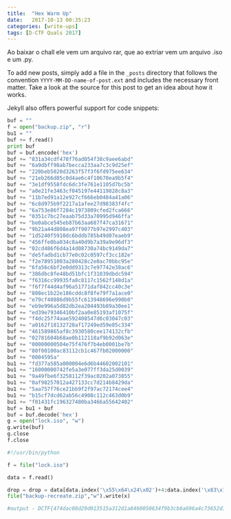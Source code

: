 ```yaml
---
title:  "Hex Warm Up"
date:   2017-10-13 00:35:23
categories: [write-ups]
tags: [D-CTF Quals 2017]
---
```

Ao baixar o chall ele vem um arquivo rar, que ao extriar vem um arquivo .iso e um .py.

To add new posts, simply add a file in the `_posts` directory that follows the convention `YYYY-MM-DD-name-of-post.ext` and includes the necessary front matter. Take a look at the source for this post to get an idea about how it works.

Jekyll also offers powerful support for code snippets:

``` python
buf = ""
f = open("backup.zip", "r")
bu1 = ""
buf += f.read()
print buf
buf = buf.encode('hex')
buf += "831a34cdf478f76ad054f38c9aee6abd"
buf += "6a9dbff98ab7becca233aa7c3c9d25ef"
buf += "220beb5020d3263f57f3f6fd975ee634"
buf += "21eb266d85c0d4ae6c4f10670ea9b5f4"
buf += "3e1df9558fdc6dc3fe761e1105d7bc5b"
buf += "a0e21fe3463cf045197e44119828c8a3"
buf += "11b7ed91a12e927cf666eb0484a41a06"
buf += "6c8d975b9f2217a1afee27d98383f4fc"
buf += "6a753e86f7284c1973809cfed2fca666"
buf += "0351c7bc27eaab75d33a70995d946ffa"
buf += "be0abce545eb87b63aa687f47ca31671"
buf += "9b21a44d808ea97f9077b97e2997c403"
buf += "1d5240f5910dc6bddb785b49d07eaeb9"
buf += "456ffe0ba034c8a40d9b7a39a9e96df3"
buf += "02cd486f6d4a14d08730a74bc9149da7"
buf += "de5fadbd1cb77e0c02c0597cf3cc182e"
buf += "f2e78951003a280428c2e0ac70bbc95e"
buf += "6fa56c6bf2e0dd9313c7e97742e38ac6"
buf += "386dbc8fe48bd51bfc1f31039dbdc594"
buf += "f6316cc99935fa8c8117c1562f148d1a"
buf += "f6f7f44d4af96a51771daf842cc40c3e"
buf += "808ec1b22e186cddc8f8fe79f7a1ace0"
buf += "e79cf40886d9b55fc613948696e990b0"
buf += "eb9e996a5d82db2ea204493b89a30ee1"
buf += "ed39e79346410bf2aa0e85193af1075f"
buf += "f4dc25f74aae592408547d6c03047c03"
buf += "a0162f18132728af17249ed59e85c334"
buf += "461589865af8c3930580cee174132cfb"
buf += "02781604b68ae0b112118af9b92d063e"
buf += "00000000504e75f476f7b4eb0001be7b"
buf += "80f00100ac83112cb1c467fb02000000"
buf += "0004595a"
bu1 += "fd377a585a000004e6d6b44602002101"
bu1 += "16000000742fe5a3e077ff3da25d0039"
bu1 += "9a49fbe6f3258112f39ac0202a073855"
bu1 += "0af98257012a427133cc7d214b8429da"
bu1 += "5aa757f76ce21bb9f2f97ac72174cee4"
bu1 += "b15cf7dcd62ab56c4908c112c463d0b9"
bu1 += "f01431fc196327480ba3466a55642402"
buf = bu1 + buf
buf = buf.decode('hex')
g = open("lock.iso", "w")
g.write(buf)
g.close
f.close
```

``` python
#!/usr/bin/python

f = file("lock.iso")

data = f.read()

drop = drop = data[data.index('\x55\x64\x24\x02')+4:data.index('\x83\x1a\x34\xcd')]
file("backup-recreate.zip","w").write(x)

#output - DCTF{474dac08d29d013515a312d1a8460050634f9b3cb6a696a4c73652d1802a1872}
```
